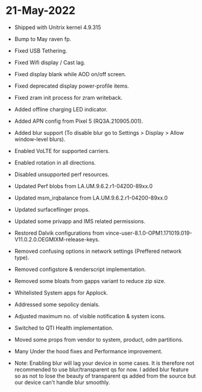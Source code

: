 # 21-May-2022

- Shipped with Unitrix kernel 4.9.315
- Bump to May raven fp.
- Fixed USB Tethering.
- Fixed Wifi display / Cast lag.
- Fixed display blank while AOD on/off screen.
- Fixed deprecated display power-profile items.
- Fixed zram init process for zram writeback.
- Added offline charging LED indicator.
- Added APN config from Pixel 5 (RQ3A.210905.001).
- Added blur support (To disable blur go to Settings > Display > Allow window-level blurs).
- Enabled VoLTE for supported carriers.
- Enabled rotation in all directions.
- Disabled unsupported perf resources.
- Updated Perf blobs from LA.UM.9.6.2.r1-04200-89xx.0
- Updated msm_irqbalance from LA.UM.9.6.2.r1-04200-89xx.0
- Updated surfaceflinger props.
- Updated some privapp and IMS related permissions.
- Restored Dalvik configurations from vince-user-8.1.0-OPM1.171019.019-V11.0.2.0.OEGMIXM-release-keys.
- Removed confusing options in network settings (Preffered network type).
- Removed configstore & renderscript implementation.
- Removed some bloats from gapps variant to reduce zip size.
- Whitelisted System apps for Applock.
- Addressed some sepolicy denials.
- Adjusted maximum no. of visible notification & system icons.
- Switched to QTI Health implementation.
- Moved some props from vendor to system, product, odm partitions.
- Many Under the hood fixes and Performance improvement.

- Note: Enabling blur will lag your device in some cases. It is therefore not recommended to use blur/transparent qs for now. I added blur feature so as not to lose the beauty of transparent qs added from the source but our device can't handle blur smoothly.
